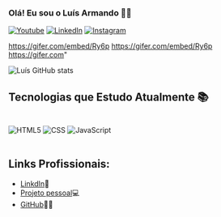 

### Olá! Eu sou o Luís Armando 🖖🏻


[![Youtube](https://img.shields.io/badge/YouTube-FF0000?style=for-the-badge&logo=youtube&logoColor=white)](https://www.youtube.com/channel/UC_4ER_KHcnb-ZBrsD64bGWQ)
[![LinkedIn](https://img.shields.io/badge/LinkedIn-0077B5?style=for-the-badge&logo=linkedin&logoColor=white)](https://linkedin.com/in/luís-armando-80717a232)
[![Instagram](https://img.shields.io/badge/Instagram-E4405F?style=for-the-badge&logo=instagram&logoColor=white)](https://instagram.com/lu.dev__)


https://gifer.com/embed/Ry6p
https://gifer.com/embed/Ry6p
https://gifer.com"


![Luís GitHub stats](https://github-readme-stats.vercel.app/api?username=Luis-devv&show_icons=true&theme=tokyonight)

## Tecnologias que Estudo Atualmente 📚

<div style="display: inline_block"><br/>
    <img align="center" alt="HTML5" src="https://img.shields.io/badge/HTML5-E34F26?style=for-the-badge&logo=html5&logoColor=white"/>
    <img align="center" alt="CSS" src="https://img.shields.io/badge/CSS3-1572B6?style=for-the-badge&logo=css3&logoColor=white"/>
    <img align="center" alt="JavaScript" src="https://img.shields.io/badge/JavaScript-323330?style=for-the-badge&logo=javascript&logoColor=F7DF1E"/>
    
</div><br/>

## Links Profissionais:

- [LinkdIn](https://linkedin.com/in/Luis-Devv-80717a232)🤵
- [Projeto pessoal]()💻
- [GitHub](https://github.com/Luis-Devv)🤙🏻
